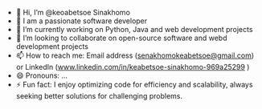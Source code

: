 - 👋 Hi, I’m @keoabetsoe Sinakhomo
- 👀 I am a passionate software developer
- 🌱 I’m currently working on Python, Java and web development projects
- 💞️ I’m looking to collaborate on open-source software and webd development projects
- 📫 How to reach me: Email address (senakhomokeabetsoe@gmail.com) or LinkedIn (www.linkedin.com/in/keabetsoe-sinakhomo-969a25299 )
- 😄 Pronouns: ...
- ⚡ Fun fact: I enjoy optimizing code for efficiency and scalability, always seeking better solutions for challenging problems.

<!---
keoabetsoe/keoabetsoe is a ✨ special ✨ repository because its `README.md` (this file) appears on your GitHub profile.
You can click the Preview link to take a look at your changes.
--->

